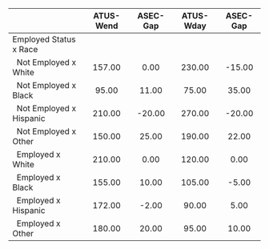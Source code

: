 
|                      |    ATUS-Wend |     ASEC-Gap |    ATUS-Wday |     ASEC-Gap |
| -------------------- | :----------: | :----------: | :----------: | :----------: |
| Employed Status x Race |              |              |              |              |
| &nbsp;&nbsp;Not Employed x White |       157.00 |         0.00 |       230.00 |       -15.00 |
| &nbsp;&nbsp;Not Employed x Black |        95.00 |        11.00 |        75.00 |        35.00 |
| &nbsp;&nbsp;Not Employed x Hispanic |       210.00 |       -20.00 |       270.00 |       -20.00 |
| &nbsp;&nbsp;Not Employed x Other |       150.00 |        25.00 |       190.00 |        22.00 |
| &nbsp;&nbsp;Employed x White |       210.00 |         0.00 |       120.00 |         0.00 |
| &nbsp;&nbsp;Employed x Black |       155.00 |        10.00 |       105.00 |        -5.00 |
| &nbsp;&nbsp;Employed x Hispanic |       172.00 |        -2.00 |        90.00 |         5.00 |
| &nbsp;&nbsp;Employed x Other |       180.00 |        20.00 |        95.00 |        10.00 |


